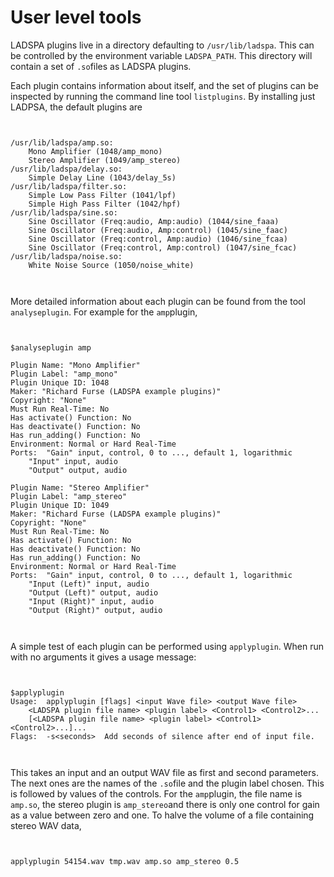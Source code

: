 #  User level tools 

LADSPA plugins live in a directory defaulting to
 `/usr/lib/ladspa`. This can be controlled
      by the environment variable
 `LADSPA_PATH`.
      This directory will contain a set of
 `.so`files as LADSPA plugins.

Each plugin contains information
      about itself, and the set of plugins can be inspected by running the
      command line tool
 `listplugins`. By installing
      just LADPSA, the default plugins are
```

	
/usr/lib/ladspa/amp.so:
	Mono Amplifier (1048/amp_mono)
	Stereo Amplifier (1049/amp_stereo)
/usr/lib/ladspa/delay.so:
	Simple Delay Line (1043/delay_5s)
/usr/lib/ladspa/filter.so:
	Simple Low Pass Filter (1041/lpf)
	Simple High Pass Filter (1042/hpf)
/usr/lib/ladspa/sine.so:
	Sine Oscillator (Freq:audio, Amp:audio) (1044/sine_faaa)
	Sine Oscillator (Freq:audio, Amp:control) (1045/sine_faac)
	Sine Oscillator (Freq:control, Amp:audio) (1046/sine_fcaa)
	Sine Oscillator (Freq:control, Amp:control) (1047/sine_fcac)
/usr/lib/ladspa/noise.so:
	White Noise Source (1050/noise_white)
	
      
```


More detailed information about each plugin can be found from
      the tool
 `analyseplugin`. For example for the
 `amp`plugin,
```

	
$analyseplugin amp

Plugin Name: "Mono Amplifier"
Plugin Label: "amp_mono"
Plugin Unique ID: 1048
Maker: "Richard Furse (LADSPA example plugins)"
Copyright: "None"
Must Run Real-Time: No
Has activate() Function: No
Has deactivate() Function: No
Has run_adding() Function: No
Environment: Normal or Hard Real-Time
Ports:	"Gain" input, control, 0 to ..., default 1, logarithmic
	"Input" input, audio
	"Output" output, audio

Plugin Name: "Stereo Amplifier"
Plugin Label: "amp_stereo"
Plugin Unique ID: 1049
Maker: "Richard Furse (LADSPA example plugins)"
Copyright: "None"
Must Run Real-Time: No
Has activate() Function: No
Has deactivate() Function: No
Has run_adding() Function: No
Environment: Normal or Hard Real-Time
Ports:	"Gain" input, control, 0 to ..., default 1, logarithmic
	"Input (Left)" input, audio
	"Output (Left)" output, audio
	"Input (Right)" input, audio
	"Output (Right)" output, audio
	
      
```


A simple test of each plugin can be performed using
 `applyplugin`. When run with no arguments
      it gives a usage message:
```

	
$applyplugin 
Usage:	applyplugin [flags] <input Wave file> <output Wave file>
	<LADSPA plugin file name> <plugin label> <Control1> <Control2>...
	[<LADSPA plugin file name> <plugin label> <Control1> <Control2>...]...
Flags:	-s<seconds>  Add seconds of silence after end of input file.
	
      
```
This takes an input and an output WAV file as first and second parameters.
      The next ones are the names of the
 `.so`file
       and the plugin label chosen. This is followed by values of the
      controls. For the
 `amp`plugin, the file name is
 `amp.so`, the stereo plugin is
 `amp_stereo`and there is only one control for gain as a value between zero
      and one. To halve the volume of a file containing stereo WAV data,
```

	
applyplugin 54154.wav tmp.wav amp.so amp_stereo 0.5
	
      
```


